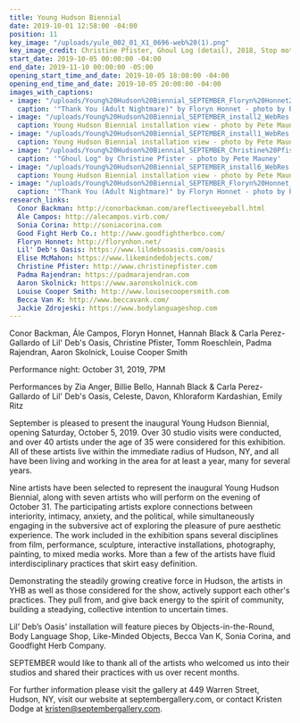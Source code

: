 ```yaml
---
title: Young Hudson Biennial
date: 2019-10-01 12:58:00 -04:00
position: 11
key_image: "/uploads/yule_002_01_X1_0696-web%20(1).png"
key_image_credit: Christine Pfister, Ghoul Log (detail), 2018, Stop motion animation
start_date: 2019-10-05 00:00:00 -04:00
end_date: 2019-11-10 00:00:00 -05:00
opening_start_time_and_date: 2019-10-05 18:00:00 -04:00
opening_end_time_and_date: 2019-10-05 20:00:00 -04:00
images_with_captions:
- image: "/uploads/Young%20Hudson%20Biennial_SEPTEMBER_Floryn%20Honnet2_WebRes.jpg"
  caption: '"Thank You (Adult Nightmare)" by Floryn Honnet - photo by Pete Mauney'
- image: "/uploads/Young%20Hudson%20Biennial_SEPTEMBER_install2_WebRes.jpg"
  caption: Young Hudson Biennial installation view - photo by Pete Mauney
- image: "/uploads/Young%20Hudson%20Biennial_SEPTEMBER_install1_WebRes.jpg"
  caption: Young Hudson Biennial installation view - photo by Pete Mauney
- image: "/uploads/Young%20Hudson%20Biennial_SEPTEMBER_Christine%20Pfister2_WebRes.jpg"
  caption: '"Ghoul Log" by Christine Pfister - photo by Pete Mauney'
- image: "/uploads/Young%20Hudson%20Biennial_SEPTEMBER_install6_WebRes.jpg"
  caption: Young Hudson Biennial installation view - photo by Pete Mauney
- image: "/uploads/Young%20Hudson%20Biennial_SEPTEMBER_Floryn%20Honnet_thank%20you_WebRes.jpg"
  caption: '"Thank You (Adult Nightmare)" by Floryn Honnet - photo by Pete Mauney'
research_links:
  Conor Backman: http://conorbackman.com/areflectiveeyeball.html
  Ále Campos: http://alecampos.virb.com/
  Sonia Corina: http://soniacorina.com
  Good Fight Herb Co.: http://www.goodfightherbco.com/
  Floryn Honnet: http://florynhon.net/
  Lil' Deb's Oasis: https://www.lildebsoasis.com/oasis
  Elise McMahon: https://www.likemindedobjects.com/
  Christine Pfister: http://www.christinepfister.com
  Padma Rajendran: https://padmarajendran.com
  Aaron Skolnick: https://www.aaronskolnick.com
  Louise Cooper Smith: http://www.louisecoopersmith.com
  Becca Van K: http://www.beccavank.com/
  Jackie Zdrojeski: https://www.bodylanguageshop.com
---
```


Conor Backman, Ále Campos, Floryn Honnet, Hannah Black & Carla Perez-Gallardo of Lil' Deb's Oasis, Christine Pfister, Tomm Roeschlein, Padma Rajendran, Aaron Skolnick, Louise Cooper Smith

Performance night: October 31, 2019, 7PM

Performances by Zia Anger, Billie Bello, Hannah Black & Carla Perez-Gallardo of Lil' Deb's Oasis, Celeste, Davon, Khloraform Kardashian, Emily Ritz

September is pleased to present the inaugural Young Hudson Biennial, opening Saturday, October 5, 2019. Over 30 studio visits were conducted, and over 40 artists under the age of 35 were considered for this exhibition. All of these artists live within the immediate radius of Hudson, NY, and all have been living and working in the area for at least a year, many for several years.

Nine artists have been selected to represent the inaugural Young Hudson Biennial, along with seven artists who will perform on the evening of October 31. The participating artists explore connections between interiority, intimacy, anxiety, and the political, while simultaneously engaging in the subversive act of exploring the pleasure of pure aesthetic experience. The work included in the exhibition spans several disciplines from film, performance, sculpture, interactive installations, photography, painting, to mixed media works. More than a few of the artists have fluid interdisciplinary practices that skirt easy definition. 

Demonstrating the steadily growing creative force in Hudson, the artists in YHB as well as those considered for the show, actively support each other's practices. They pull from, and give back energy to the spirit of community, building a steadying, collective intention to uncertain times.

Lil’ Deb’s Oasis’ installation will feature pieces by Objects-in-the-Round, Body Language Shop, Like-Minded Objects, Becca Van K, Sonia Corina, and Goodfight Herb Company.

SEPTEMBER would like to thank all of the artists who welcomed us into their studios and shared their practices with us over recent months. 

For further information please visit the gallery at 449 Warren Street, Hudson, NY, visit our website at septembergallery.com, or contact Kristen Dodge at kristen@septembergallery.com.